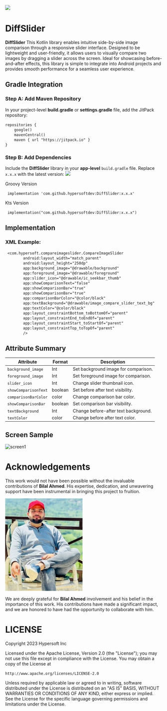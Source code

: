 [![](https://jitpack.io/v/hypersoftdev/DiffSlider.svg)](https://jitpack.io/#hypersoftdev/DiffSlider)

# DiffSlider

**DiffSlider** This Kotlin library enables intuitive side-by-side image comparison through a responsive slider interface. Designed to be lightweight and user-friendly, it allows users to visually compare two images by dragging a slider across the screen. Ideal for showcasing before-and-after effects, this library is simple to integrate into Android projects and provides smooth performance for a seamless user experience.

## Gradle Integration

### Step A: Add Maven Repository

In your project-level **build.gradle** or **settings.gradle** file, add the JitPack repository:
```
repositories {
    google()
    mavenCentral()
    maven { url "https://jitpack.io" }
}
```  

### Step B: Add Dependencies

Include the **DiffSlider** library in your **app-level** `build.gradle` file. Replace `x.x.x` with the latest version: [![](https://jitpack.io/v/hypersoftdev/DiffSlider.svg)](https://jitpack.io/#hypersoftdev/DiffSlider)

Groovy Version
```
 implementation 'com.github.hypersoftdev:DiffSlider:x.x.x'
```
Kts Version
```
 implementation("com.github.hypersoftdev:DiffSlider:x.x.x")
```

## Implementation

### XML Example:

```
 <com.hypersoft.compareimageslider.CompareImageSlider
        android:layout_width="match_parent"
        android:layout_height="250dp"
        app:background_image="@drawable/background"
        app:foreground_image="@drawable/foreground"
        app:slider_icon="@drawable/ic_seekbar_thumb"
        app:showComparisonText="false"
        app:showComparisonBar="true"
        app:showComparisonBar="true"
        app:comparisonBarColor="@color/black"
        app:textBackground="@drawable/image_compare_slider_text_bg"
        app:textColor="@color/black"
        app:layout_constraintBottom_toBottomOf="parent"
        app:layout_constraintEnd_toEndOf="parent"
        app:layout_constraintStart_toStartOf="parent"
        app:layout_constraintTop_toTopOf="parent"
        />
```


## Attribute Summary

| Attribute            | Format  | Description                          |
|----------------------|---------|--------------------------------------|
| `background_image `  | Int     | Set background image for comparison. |
| `foreground_image`   | Int     | Set foreground image for comparison. |
| `slider_icon`        | Int     | Change slider thumbnail icon.        |
| `showComparisonText` | boolean | Set before after text visibility.    |
| `comparisonBarColor` | color   | Change comparison bar color.         |
| `showComparisonBar ` | boolean | Set comparison bar visibility.       |
| `textBackground`     | Int     | Change before-after text background. |
| `textColor `         | color   | Change before after text color.      |


## Screen Sample
![screen1](https://github.com/user-attachments/assets/830862a7-9ed0-454b-bb52-b606c77cf4e2)


# Acknowledgements

This work would not have been possible without the invaluable contributions of **Bilal Ahmed**. His expertise, dedication, and unwavering support have been instrumental in bringing this project to fruition.

![Profile](https://github.com/hypersoftdev/ColorPicker/blob/master/screens/profile_image.jpg?raw=true)

We are deeply grateful for **Bilal Ahmed** involvement and his belief in the importance of this work. His contributions have made a significant impact, and we are honored to have had the opportunity to collaborate with him.

# LICENSE

Copyright 2023 Hypersoft Inc

Licensed under the Apache License, Version 2.0 (the "License");
you may not use this file except in compliance with the License.
You may obtain a copy of the License at

    http://www.apache.org/licenses/LICENSE-2.0

Unless required by applicable law or agreed to in writing, software
distributed under the License is distributed on an "AS IS" BASIS,
WITHOUT WARRANTIES OR CONDITIONS OF ANY KIND, either express or implied.
See the License for the specific language governing permissions and
limitations under the License.
